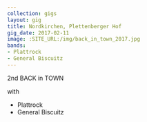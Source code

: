 ```yaml
---
collection: gigs
layout: gig
title: Nordkirchen, Plettenberger Hof
gig_date: 2017-02-11
image: :SITE_URL:/img/back_in_town_2017.jpg
bands:
- Plattrock
- General Biscuitz
---
```


2nd BACK in TOWN

with

* Plattrock
* General Biscuitz
